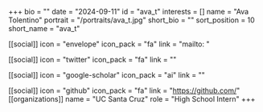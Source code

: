 +++
bio = "" 
date = "2024-09-11" 
id = "ava_t" 
interests = [] 
name = "Ava Tolentino" 
portrait = "/portraits/ava_t.jpg" 
short_bio = "" 
sort_position = 10
 short_name = "ava_t" 

[[social]] 
    icon = "envelope" 
    icon_pack = "fa" 
    link = "mailto: "

 [[social]] 
    icon = "twitter" 
    icon_pack = "fa" 
    link = "" 

[[social]] 
    icon = "google-scholar" 
    icon_pack = "ai" 
    link = "" 

[[social]] 
    icon = "github" 
    icon_pack = "fa" 
    link = "https://github.com/" 
[[organizations]] 
     name = "UC Santa Cruz" 
      role = "High School Intern" 
+++